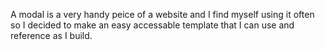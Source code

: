 A modal is a very handy peice of a website and I find myself using it often so I decided to make an easy accessable template that I can use and reference as I build.
